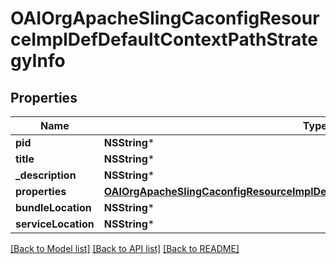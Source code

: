# OAIOrgApacheSlingCaconfigResourceImplDefDefaultContextPathStrategyInfo

## Properties
Name | Type | Description | Notes
------------ | ------------- | ------------- | -------------
**pid** | **NSString*** |  | [optional] 
**title** | **NSString*** |  | [optional] 
**_description** | **NSString*** |  | [optional] 
**properties** | [**OAIOrgApacheSlingCaconfigResourceImplDefDefaultContextPathStrategyProperties***](OAIOrgApacheSlingCaconfigResourceImplDefDefaultContextPathStrategyProperties.md) |  | [optional] 
**bundleLocation** | **NSString*** |  | [optional] 
**serviceLocation** | **NSString*** |  | [optional] 

[[Back to Model list]](../README.md#documentation-for-models) [[Back to API list]](../README.md#documentation-for-api-endpoints) [[Back to README]](../README.md)


